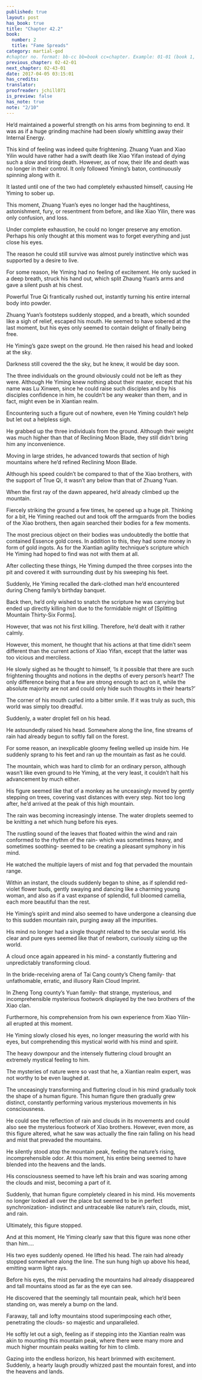 ```yaml
---
published: true
layout: post
has_book: true
title: "Chapter 42.2"
book:
  number: 2
  title: "Fame Spreads"
category: martial-god
#chapter no. format: bb-cc bb=book cc=chapter. Example: 01-01 (book 1, chapter 1)
previous_chapter: 02-42-01
next_chapter: 02-43-01
date: 2017-04-05 03:15:01 
has_credits:
translator:
proofreader: jchill071
is_preview: false
has_note: true
note: "2/10"
---
```

He’d maintained a powerful strength on his arms from beginning to end. It was as if a huge grinding machine had been slowly whittling away their Internal Energy.

This kind of feeling was indeed quite frightening. Zhuang Yuan and Xiao Yilin would have rather had a swift death like Xiao Yifan instead of dying such a slow and tiring death. However, as of now, their life and death was no longer in their control. It only followed Yiming’s baton, continuously spinning along with it.

It lasted until one of the two had completely exhausted himself, causing He Yiming to sober up.

This moment, Zhuang Yuan’s eyes no longer had the haughtiness, astonishment, fury, or resentment from before, and like Xiao Yilin, there was only confusion, and loss.

Under complete exhaustion, he could no longer preserve any emotion. Perhaps his only thought at this moment was to forget everything and just close his eyes.

The reason he could still survive was almost purely instinctive which was supported by a desire to live.
<!--more-->

For some reason, He Yiming had no feeling of excitement. He only sucked in a deep breath, struck his hand out, which split Zhaung Yuan’s arms and gave a silent push at his chest.

Powerful True Qi frantically rushed out, instantly turning his entire internal body into powder.

Zhuang Yuan’s footsteps suddenly stopped, and a breath, which sounded like a sigh of relief, escaped his mouth. He seemed to have sobered at the last moment, but his eyes only seemed to contain delight of finally being free.

He Yiming’s gaze swept on the ground. He then raised his head and looked at the sky.

Darkness still covered the the sky, but he knew, it would be day soon.

The three individuals on the ground obviously could not be left as they were. Although He Yiming knew nothing about their master, except that his name was Lu Xinwen, since he could raise such disciples and by his disciples confidence in him, he couldn’t be any weaker than them, and in fact, might even be in Xiantian realm.

Encountering such a figure out of nowhere, even He Yiming couldn’t help but let out a helpless sigh.

He grabbed up the three individuals from the ground. Although their weight was much higher than that of Reclining Moon Blade, they still didn’t bring him any inconvenience.

Moving in large strides, he advanced towards that section of high mountains where he’d refined Reclining Moon Blade.

Although his speed couldn’t be compared to that of the Xiao brothers, with the support of True Qi, it wasn’t any below than that of Zhuang Yuan.

When the first ray of the dawn appeared, he’d already climbed up the mountain.

Fiercely striking the ground a few times, he opened up a huge pit. Thinking for a bit, He Yiming reached out and took off the armguards from the bodies of the Xiao brothers, then again searched their bodies for a few moments.

The most precious object on their bodies was undoubtedly the bottle that contained Essence gold cores. In addition to this, they had some money in form of gold ingots. As for the Xiantian agility technique’s scripture which He Yiming had hoped to find was not with them at all.

After collecting these things, He Yiming dumped the three corpses into the pit and covered it with surrounding dust by his sweeping his feet. 

Suddenly, He Yiming recalled the dark-clothed man he’d encountered during Cheng family’s birthday banquet.

Back then, he’d only wished to snatch the scripture he was carrying but ended up directly killing him due to the formidable might of [Splitting Mountain Thirty-Six Forms].

However, that was not his first killing. Therefore, he’d dealt with it rather calmly.

However, this moment, he thought that his actions at that time didn’t seem different than the current actions of Xiao Yifan, except that the latter was too vicious and merciless.

He slowly sighed as he thought to himself, ‘Is it possible that there are such frightening thoughts and notions in the depths of every person’s heart? The only difference being that a few are strong enough to act on it, while the absolute majority are not and could only hide such thoughts in their hearts?’

The corner of his mouth curled into a bitter smile. If it was truly as such, this world was simply too dreadful.

Suddenly, a water droplet fell on his head.

He astoundedly raised his head. Somewhere along the line, fine streams of rain had already begun to softly fall on the forest.

For some reason, an inexplicable gloomy feeling welled up inside him. He suddenly sprang to his feet and ran up the mountain as fast as he could.

The mountain, which was hard to climb for an ordinary person, although wasn’t like even ground to He Yiming, at the very least, it couldn’t halt his advancement by much either.

His figure seemed like that of a monkey as he unceasingly moved by gently stepping on trees, covering vast distances with every step. Not too long after, he’d arrived at the peak of this high mountain.

The rain was becoming increasingly intense. The water droplets seemed to be knitting a net which hung before his eyes.

The rustling sound of the leaves that floated within the wind and rain conformed to the rhythm of the rain- which was sometimes heavy, and sometimes soothing- seemed to be creating a pleasant symphony in his mind.

He watched the multiple layers of mist and fog that pervaded the mountain range.

Within an instant, the clouds suddenly began to shine, as if splendid red-violet flower buds, gently swaying and dancing like a charming young woman, and also as if a vast expanse of splendid, full bloomed camellia, each more beautiful than the rest.

He Yiming’s spirit and mind also seemed to have undergone a cleansing due to this sudden mountain rain, purging away all the impurities.

His mind no longer had a single thought related to the secular world. His clear and pure eyes seemed like that of newborn, curiously sizing up the world.

A cloud once again appeared in his mind- a constantly fluttering and unpredictably transforming cloud.

In the bride-receiving arena of Tai Cang county’s Cheng family- that unfathomable, erratic, and illusory Rain Cloud Imprint.

In Zheng Tong county’s Yuan family- that strange, mysterious, and incomprehensible mysterious footwork displayed by the two brothers of the Xiao clan.

Furthermore, his comprehension from his own experience from Xiao Yilin- all erupted at this moment.

He Yiming slowly closed his eyes, no longer measuring the world with his eyes, but comprehending this mystical world with his mind and spirit.

The heavy downpour and the intensely fluttering cloud brought an extremely mystical feeling to him.

The mysteries of nature were so vast that he, a Xiantian realm expert, was not worthy to be even laughed at.

The unceasingly transforming and fluttering cloud in his mind gradually took the shape of a human figure. This human figure then gradually grew distinct, constantly performing various mysterious movements in his consciousness.

He could see the reflection of rain and clouds in its movements and could also see the mysterious footwork of Xiao brothers. However, even more, as this figure altered, what he saw was actually the fine rain falling on his head and mist that prevaded the mountains.

He silently stood atop the mountain peak, feeling the nature’s rising, incomprehensible odor. At this moment, his entire being seemed to have blended into the heavens and the lands.

His consciousness seemed to have left his brain and was soaring among the clouds and mist, becoming a part of it.

Suddenly, that human figure completely cleared in his mind. His movements no longer looked all over the place but seemed to be in perfect synchronization- indistinct and untraceable like nature’s rain, clouds, mist, and rain.

Ultimately, this figure stopped.

And at this moment, He Yiming clearly saw that this figure was none other than him….

His two eyes suddenly opened. He lifted his head. The rain had already stopped somewhere along the line. The sun hung high up above his head, emitting warm light rays.

Before his eyes, the mist pervading the mountains had already disappeared and tall mountains stood as far as the eye can see.

He discovered that the seemingly tall mountain peak, which he’d been standing on, was merely a bump on the land.

Faraway, tall and lofty mountains stood superimposing  each other, penetrating the clouds- so majestic and unparalleled.

He softly let out a sigh, feeling as if stepping into the Xiantian realm was akin to mounting this mountain peak, where there were many more and much higher mountain peaks waiting for him to climb.

Gazing into the endless horizon, his heart brimmed with excitement. Suddenly, a hearty laugh proudly whizzed past the mountain forest, and into the heavens and lands. 

